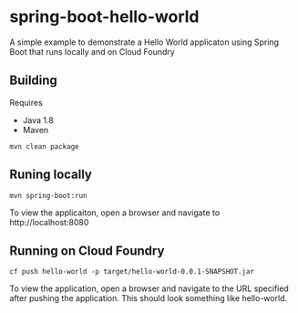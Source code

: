 # spring-boot-hello-world

A simple example to demonstrate a Hello World applicaton using Spring Boot that runs locally and on Cloud Foundry

## Building

Requires
* Java 1.8
* Maven

```
mvn clean package
```

## Runing locally

```
mvn spring-boot:run
```

To view the applicaiton, open a browser and navigate to http://localhost:8080

## Running on Cloud Foundry 

```
cf push hello-world -p target/hello-world-0.0.1-SNAPSHOT.jar
```

To view the application, open a browser and navigate to the URL specified after pushing the application. This should look something like hello-world.<app domain>
